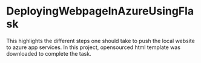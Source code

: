 # DeployingWebpageInAzureUsingFlask
This highlights the different steps one should take to push the local website to azure app services. In this project, opensourced html template was downloaded to complete the task. 
